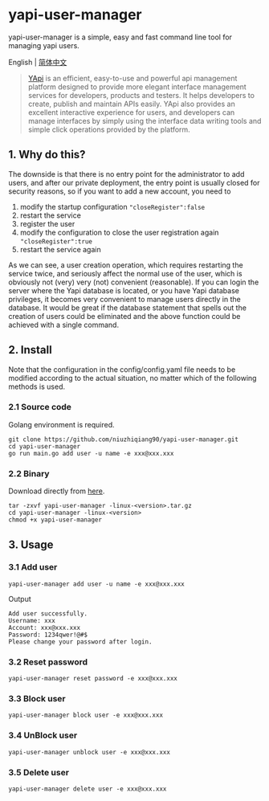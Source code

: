 # yapi-user-manager 
yapi-user-manager is a simple, easy and fast command line tool for managing yapi users.

English | [简体中文](./README-zh.md)

> [YApi](https://github.com/YMFE/yapi) is an efficient, easy-to-use and powerful api management platform designed to provide more elegant interface management services for developers, products and testers. It helps developers to create, publish and maintain APIs easily. YApi also provides an excellent interactive experience for users, and developers can manage interfaces by simply using the interface data writing tools and simple click operations provided by the platform.

## 1. Why do this?
The downside is that there is no entry point for the administrator to add users, and after our private deployment, the entry point is usually closed for security reasons, so if you want to add a new account, you need to
1. modify the startup configuration `"closeRegister":false`
2. restart the service
3. register the user
4. modify the configuration to close the user registration again `"closeRegister":true` 
6. restart the service again

As we can see, a user creation operation, which requires restarting the service twice, and seriously affect the normal use of the user, which is obviously not (very) very (not) convenient (reasonable).
If you can login the server where the Yapi database is located, or you have Yapi database privileges, it becomes very convenient to manage users directly in the database. It would be great if the database statement that spells out the creation of users could be eliminated and the above function could be achieved with a single command.

## 2. Install
Note that the configuration in the config/config.yaml file needs to be modified according to the actual situation, no matter which of the following methods is used.

### 2.1 Source code
Golang environment is required.

```
git clone https://github.com/niuzhiqiang90/yapi-user-manager.git
cd yapi-user-manager 
go run main.go add user -u name -e xxx@xxx.xxx
```

### 2.2 Binary
Download directly from [here](https://github.com/niuzhiqiang90/yapi-user-manager/releases).
```
tar -zxvf yapi-user-manager -linux-<version>.tar.gz
cd yapi-user-manager -linux-<version>
chmod +x yapi-user-manager 
```

## 3. Usage

### 3.1 Add user
```
yapi-user-manager add user -u name -e xxx@xxx.xxx
```
Output
```
Add user successfully.
Username: xxx
Account: xxx@xxx.xxx
Password: 1234qwer!@#$
Please change your password after login.
```

### 3.2 Reset password
```
yapi-user-manager reset password -e xxx@xxx.xxx
```

### 3.3 Block user
```
yapi-user-manager block user -e xxx@xxx.xxx
```

### 3.4 UnBlock user
```
yapi-user-manager unblock user -e xxx@xxx.xxx
```

### 3.5 Delete user 
```
yapi-user-manager delete user -e xxx@xxx.xxx
```



